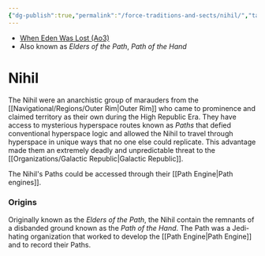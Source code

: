 ```yaml
---
{"dg-publish":true,"permalink":"/force-traditions-and-sects/nihil/","tags":["faction"]}
---
```


- [When Eden Was Lost (Ao3)](https://archiveofourown.org/works/19334440/chapters/45992584)
- Also known as *Elders of the Path*, *Path of the Hand*
# Nihil

The Nihil were an anarchistic group of marauders from the [[Navigational/Regions/Outer Rim\|Outer Rim]] who came to prominence and claimed territory as their own during the High Republic Era. They have access to mysterious hyperspace routes known as *Paths* that defied conventional hyperspace logic and allowed the Nihil to travel through hyperspace in unique ways that no one else could replicate. This advantage made them an extremely deadly and unpredictable threat to the [[Organizations/Galactic Republic\|Galactic Republic]]. 

The Nihil's Paths could be accessed through their [[Path Engine\|Path engines]].

### Origins

Originally known as the *Elders of the Path*, the Nihil contain the remnants of a disbanded ground known as the *Path of the Hand*. The Path was a Jedi-hating organization that worked to develop the [[Path Engine\|Path Engine]] and to record their Paths. 
